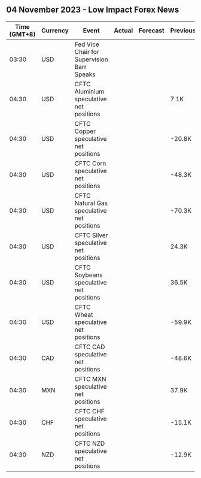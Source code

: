 ## 04 November 2023 - Low Impact Forex News

| Time (GMT+8) | Currency | Event | Actual | Forecast | Previous |
|------|----------|-------|--------|----------|----------|
| 03:30 | USD | Fed Vice Chair for Supervision Barr Speaks |  |  |  |
| 04:30 | USD | CFTC Aluminium speculative net positions |  |  | 7.1K |
| 04:30 | USD | CFTC Copper speculative net positions |  |  | -20.8K |
| 04:30 | USD | CFTC Corn speculative net positions |  |  | -48.3K |
| 04:30 | USD | CFTC Natural Gas speculative net positions |  |  | -70.3K |
| 04:30 | USD | CFTC Silver speculative net positions |  |  | 24.3K |
| 04:30 | USD | CFTC Soybeans speculative net positions |  |  | 36.5K |
| 04:30 | USD | CFTC Wheat speculative net positions |  |  | -59.9K |
| 04:30 | CAD | CFTC CAD speculative net positions |  |  | -48.6K |
| 04:30 | MXN | CFTC MXN speculative net positions |  |  | 37.9K |
| 04:30 | CHF | CFTC CHF speculative net positions |  |  | -15.1K |
| 04:30 | NZD | CFTC NZD speculative net positions |  |  | -12.9K |
